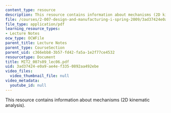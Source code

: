 ```yaml
---
content_type: resource
description: This resource contains information about mechanisms (2D kinematic analysis).
file: /courses/2-007-design-and-manufacturing-i-spring-2009/3ad37424e0a9ae4ef3350892aa492ebe_MIT2_007s09_lec06.pdf
file_type: application/pdf
learning_resource_types:
- Lecture Notes
ocw_type: OCWFile
parent_title: Lecture Notes
parent_type: CourseSection
parent_uid: c366ebb8-3b57-fd42-fa5a-1e2f77ce4532
resourcetype: Document
title: MIT2_007s09_lec06.pdf
uid: 3ad37424-e0a9-ae4e-f335-0892aa492ebe
video_files:
  video_thumbnail_file: null
video_metadata:
  youtube_id: null
---
```

This resource contains information about mechanisms (2D kinematic analysis).

